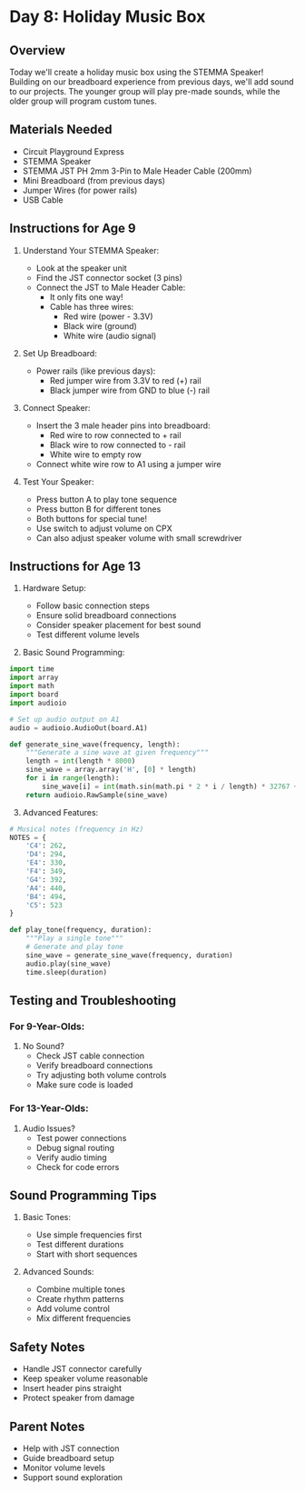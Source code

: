 # Day 8: Holiday Music Box

## Overview
Today we'll create a holiday music box using the STEMMA Speaker! Building on our breadboard experience from previous days, we'll add sound to our projects. The younger group will play pre-made sounds, while the older group will program custom tunes.

## Materials Needed
- Circuit Playground Express
- STEMMA Speaker
- STEMMA JST PH 2mm 3-Pin to Male Header Cable (200mm)
- Mini Breadboard (from previous days)
- Jumper Wires (for power rails)
- USB Cable

## Instructions for Age 9

1. Understand Your STEMMA Speaker:
   - Look at the speaker unit
   - Find the JST connector socket (3 pins)
   - Connect the JST to Male Header Cable:
     - It only fits one way!
     - Cable has three wires:
       - Red wire (power - 3.3V)
       - Black wire (ground)
       - White wire (audio signal)

2. Set Up Breadboard:
   - Power rails (like previous days):
     - Red jumper wire from 3.3V to red (+) rail
     - Black jumper wire from GND to blue (-) rail

3. Connect Speaker:
   - Insert the 3 male header pins into breadboard:
     - Red wire to row connected to + rail
     - Black wire to row connected to - rail
     - White wire to empty row
   - Connect white wire row to A1 using a jumper wire

4. Test Your Speaker:
   - Press button A to play tone sequence
   - Press button B for different tones
   - Both buttons for special tune!
   - Use switch to adjust volume on CPX
   - Can also adjust speaker volume with small screwdriver

## Instructions for Age 13

1. Hardware Setup:
   - Follow basic connection steps
   - Ensure solid breadboard connections
   - Consider speaker placement for best sound
   - Test different volume levels

2. Basic Sound Programming:
```python
import time
import array
import math
import board
import audioio

# Set up audio output on A1
audio = audioio.AudioOut(board.A1)

def generate_sine_wave(frequency, length):
    """Generate a sine wave at given frequency"""
    length = int(length * 8000)
    sine_wave = array.array('H', [0] * length)
    for i in range(length):
        sine_wave[i] = int(math.sin(math.pi * 2 * i / length) * 32767 + 32767)
    return audioio.RawSample(sine_wave)
```

3. Advanced Features:
```python
# Musical notes (frequency in Hz)
NOTES = {
    'C4': 262,
    'D4': 294,
    'E4': 330,
    'F4': 349,
    'G4': 392,
    'A4': 440,
    'B4': 494,
    'C5': 523
}

def play_tone(frequency, duration):
    """Play a single tone"""
    # Generate and play tone
    sine_wave = generate_sine_wave(frequency, duration)
    audio.play(sine_wave)
    time.sleep(duration)
```

## Testing and Troubleshooting

### For 9-Year-Olds:
1. No Sound?
   - Check JST cable connection
   - Verify breadboard connections
   - Try adjusting both volume controls
   - Make sure code is loaded

### For 13-Year-Olds:
1. Audio Issues?
   - Test power connections
   - Debug signal routing
   - Verify audio timing
   - Check for code errors

## Sound Programming Tips
1. Basic Tones:
   - Use simple frequencies first
   - Test different durations
   - Start with short sequences

2. Advanced Sounds:
   - Combine multiple tones
   - Create rhythm patterns
   - Add volume control
   - Mix different frequencies

## Safety Notes
- Handle JST connector carefully
- Keep speaker volume reasonable
- Insert header pins straight
- Protect speaker from damage

## Parent Notes
- Help with JST connection
- Guide breadboard setup
- Monitor volume levels
- Support sound exploration